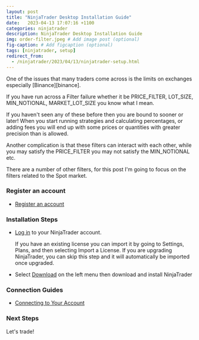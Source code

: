 ```yaml
---
layout: post
title: "NinjaTrader Desktop Installation Guide"
date:   2023-04-13 17:07:16 +1100
categories: ninjatrader
description: NinjaTrader Desktop Installation Guide
img: order-filter.jpeg # Add image post (optional)
fig-caption: # Add figcaption (optional)
tags: [ninjatrader, setup]
redirect_from:
  - /ninjatrader/2023/04/13/ninjatrader-setup.html
---
```

One of the issues that many traders come across is the limits on exchanges especially [Binance][binance].

If you have run across a Filter failure whether it be PRICE_FILTER, LOT_SIZE, MIN_NOTIONAL, MARKET_LOT_SIZE
you know what I mean.

If you haven't seen any of these before then you are bound to sooner or later! When you start running strategies and
calculating percentages, or adding fees you will end up with some prices or quantities with greater precision
than is allowed.

Another complication is that these filters can interact with each other, while you may satisfy the PRICE_FILTER
you may not satisfy the MIN_NOTIONAL etc.

There are a number of other filters, for this post I'm going to focus on the filters related to the Spot market.


### Register an account

* [Register an account](https://support.ninjatrader.com/s/article/How-Can-I-Get-a-Free-Trial-of-NinjaTrader?language=en_US)

### Installation Steps

* [Log in](https://account.ninjatrader.com/welcome) to your NinjaTrader account.


    If you have an existing license you can import it by going to Settings, Plans, and then selecting Import a License. 
    If you are upgrading NinjaTrader, you can skip this step and it will automatically be imported once upgraded.

* Select [Download](https://account.ninjatrader.com/download) on the left menu then download and install NinjaTrader

### Connection Guides
* [Connecting to Your Account](https://support.ninjatrader.com/s/article/Connecting-to-Your-Account-NinjaTrader-Desktop?language=en_US)


### Next Steps

Let's trade!


